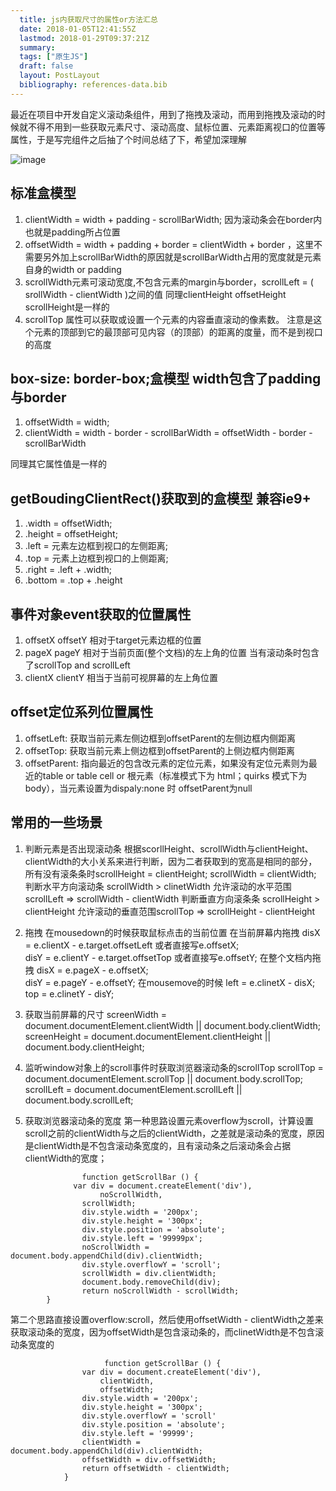 ```yaml
---
  title: js内获取尺寸的属性or方法汇总
  date: 2018-01-05T12:41:55Z
  lastmod: 2018-01-29T09:37:21Z
  summary: 
  tags: ["原生JS"]
  draft: false
  layout: PostLayout
  bibliography: references-data.bib
---
```


最近在项目中开发自定义滚动条组件，用到了拖拽及滚动，而用到拖拽及滚动的时候就不得不用到一些获取元素尺寸、滚动高度、鼠标位置、元素距离视口的位置等属性，于是写完组件之后抽了个时间总结了下，希望加深理解

![image](https://user-images.githubusercontent.com/20950813/34636413-9be914f4-f2db-11e7-8bcb-c7c6a5d84511.png)


## 标准盒模型
1. clientWidth = width + padding - scrollBarWidth; 因为滚动条会在border内也就是padding所占位置
2. offsetWidth = width + padding + border = clientWidth + border ，这里不需要另外加上scrollBarWidth的原因就是scrollBarWidth占用的宽度就是元素自身的width or padding
3. scrollWidth元素可滚动宽度,不包含元素的margin与border，scrollLeft = ( srollWidth - clientWidth )之间的值
同理clientHeight offsetHeight scrollHeight是一样的
4. scrollTop 属性可以获取或设置一个元素的内容垂直滚动的像素数。 注意是这个元素的顶部到它的最顶部可见内容（的顶部）的距离的度量，而不是到视口的高度

## box-size: border-box;盒模型 width包含了padding与border
1. offsetWidth = width;
2. clientWidth = width - border - scrollBarWidth = offsetWidth - border - scrollBarWidth 

同理其它属性值是一样的

## getBoudingClientRect()获取到的盒模型 兼容ie9+
1. .width = offsetWidth;  
2. .height = offsetHeight; 
3. .left = 元素左边框到视口的左侧距离; 
4. .top = 元素上边框到视口的上侧距离;
5. .right = .left + .width; 
6. .bottom = .top + .height

## 事件对象event获取的位置属性
1. offsetX offsetY 相对于target元素边框的位置
2. pageX pageY 相对于当前页面(整个文档)的左上角的位置  当有滚动条时包含了scrollTop and scrollLeft
3. clientX clientY 相当于当前可视屏幕的左上角位置

## offset定位系列位置属性
1. offsetLeft: 获取当前元素左侧边框到offsetParent的左侧边框内侧距离
2. offsetTop: 获取当前元素上侧边框到offsetParent的上侧边框内侧距离
3. offsetParent: 指向最近的包含改元素的定位元素，如果没有定位元素则为最近的table or table cell or 根元素（标准模式下为 html；quirks 模式下为 body），当元素设置为dispaly:none 时 offsetParent为null

## 常用的一些场景
1. 判断元素是否出现滚动条
根据scorllHeight、scrollWidth与clientHeight、clientWidth的大小关系来进行判断，因为二者获取到的宽高是相同的部分，所有没有滚条条时scrollHeight = clientHeight; scrollWidth = clientWidth;
判断水平方向滚动条 scrollWidth > clinetWidth 允许滚动的水平范围scrollLeft => scrollWidth - clientWidth
判断垂直方向滚条条 scrollHeight > clientHeight 允许滚动的垂直范围scrollTop => scrollHeight - clientHeight

2. 拖拽
在mousedown的时候获取鼠标点击的当前位置
在当前屏幕内拖拽
disX = e.clientX - e.target.offsetLeft 或者直接写e.offsetX;  
disY = e.clientY - e.target.offsetTop 或者直接写e.offsetY;
在整个文档内拖拽
disX = e.pageX - e.offsetX;  
disY = e.pageY - e.offsetY;
在mousemove的时候
left = e.clinetX - disX;
top = e.clinetY - disY;

3. 获取当前屏幕的尺寸
screenWidth = document.documentElement.clientWidth || document.body.clientWidth;
screenHeight = document.documentElement.clientHeight || document.body.clientHeight;

4. 监听window对象上的scroll事件时获取浏览器滚动条的scrollTop
scrollTop = document.documentElement.scrollTop || document.body.scrollTop;
scrollLeft = document.documentElement.scrollLeft || document.body.scrollLeft;

5. 获取浏览器滚动条的宽度
第一种思路设置元素overflow为scroll，计算设置scroll之前的clientWidth与之后的clientWidth，之差就是滚动条的宽度，原因是clientWidth是不包含滚动条宽度的，且有滚动条之后滚动条会占据clientWidth的宽度；
```
                function getScrollBar () {
			  var div = document.createElement('div'),
			        noScrollWidth,
				scrollWidth;
				div.style.width = '200px';
				div.style.height = '300px';
				div.style.position = 'absolute';
				div.style.left = '99999px';
				noScrollWidth = document.body.appendChild(div).clientWidth;
				div.style.overflowY = 'scroll';
				scrollWidth = div.clientWidth;
				document.body.removeChild(div);
				return noScrollWidth - scrollWidth;
		}
```

第二个思路直接设置overflow:scroll，然后使用offsetWidth - clientWidth之差来获取滚动条的宽度，因为offsetWidth是包含滚动条的，而clinetWidth是不包含滚动条宽度的
```
                     function getScrollBar () {
				var div = document.createElement('div'),
					clientWidth,
					offsetWidth;
				div.style.width = '200px';
				div.style.height = '300px';
				div.style.overflowY = 'scroll'
				div.style.position = 'absolute';
				div.style.left = '99999';
				clientWidth = document.body.appendChild(div).clientWidth;
				offsetWidth = div.offsetWidth;
				return offsetWidth - clientWidth;
			}
```

